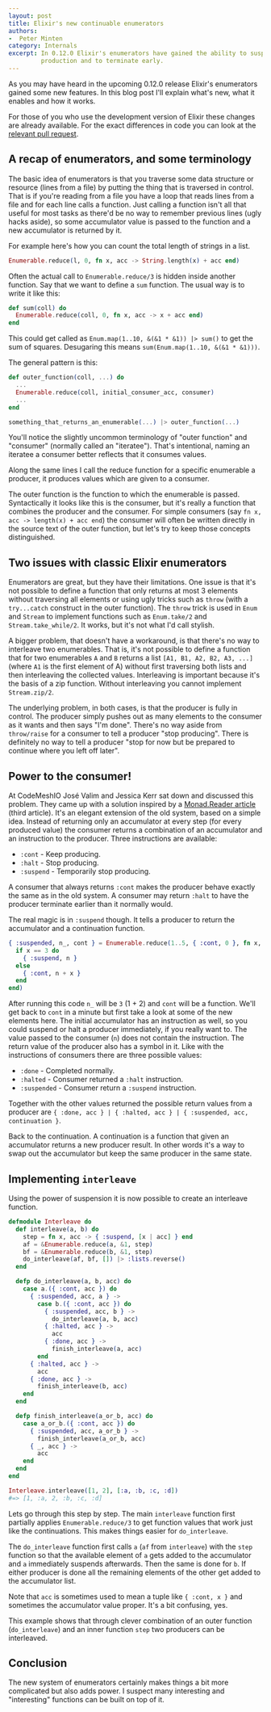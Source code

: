 ```yaml
---
layout: post
title: Elixir's new continuable enumerators
authors:
-  Peter Minten
category: Internals
excerpt: In 0.12.0 Elixir's enumerators have gained the ability to suspend value
         production and to terminate early.
---
```


As you may have heard in the upcoming 0.12.0 release Elixir's enumerators gained
some new features. In this blog post I'll explain what's new, what it enables
and how it works.

For those of you who use the development version of Elixir these changes are
already available. For the exact differences in code you can look at the
[relevant pull request](https://github.com/elixir-lang/elixir/pull/1922).

## A recap of enumerators, and some terminology

The basic idea of enumerators is that you traverse some data structure or
resource (lines from a file) by putting the thing that is traversed in control.
That is if you're reading from a file you have a loop that reads lines from a
file and for each line calls a function. Just calling a function isn't all that
useful for most tasks as there'd be no way to remember previous lines (ugly
hacks aside), so some accumulator value is passed to the function and a new
accumulator is returned by it.

For example here's how you can count the total length of strings in a list.

```elixir
Enumerable.reduce(l, 0, fn x, acc -> String.length(x) + acc end)
```

Often the actual call to `Enumerable.reduce/3` is hidden inside another
function.  Say that we want to define a `sum` function. The usual way is to
write it like this:

```elixir
def sum(coll) do
  Enumerable.reduce(coll, 0, fn x, acc -> x + acc end)
end
```

This could get called as `Enum.map(1..10, &(&1 * &1)) |> sum()` to get the sum of
squares. Desugaring this means `sum(Enum.map(1..10, &(&1 * &1)))`.

The general pattern is this:

```elixir
def outer_function(coll, ...) do
  ...
  Enumerable.reduce(coll, initial_consumer_acc, consumer)
  ...
end

something_that_returns_an_enumerable(...) |> outer_function(...)
```

You'll notice the slightly uncommon terminology of "outer function" and
"consumer" (normally called an "iteratee"). That's intentional, naming an
iteratee a consumer better reflects that it consumes values.

Along the same lines I call the reduce function for a specific enumerable a
producer, it produces values which are given to a consumer.

The outer function is the function to which the enumerable is passed.
Syntactically it looks like this is the consumer, but it's really a function
that combines the producer and the consumer. For simple consumers (say `fn x,
acc -> length(x) + acc end`) the consumer will often be written directly in the
source text of the outer function, but let's try to keep those concepts
distinguished.

## Two issues with classic Elixir enumerators

Enumerators are great, but they have their limitations. One issue is that it's
not possible to define a function that only returns at most 3 elements without
traversing all elements or using ugly tricks such as `throw` (with a
`try...catch` construct in the outer function). The `throw` trick is used in
`Enum` and `Stream` to implement functions such as `Enum.take/2` and
`Stream.take_while/2`. It works, but it's not what I'd call stylish.

A bigger problem, that doesn't have a workaround, is that there's no way to
interleave two enumerables. That is, it's not possible to define a function that
for two enumerables `A` and `B` returns a list `[A1, B1, A2, B2, A3, ...]`
(where `A1` is the first element of A) without first traversing both lists and
then interleaving the collected values. Interleaving is important because it's
the basis of a zip function. Without interleaving you cannot implement
`Stream.zip/2`.

The underlying problem, in both cases, is that the producer is fully in control.
The producer simply pushes out as many elements to the consumer as it wants and
then says "I'm done". There's no way aside from `throw/raise` for a consumer
to tell a producer "stop producing". There is definitely no way to tell a
producer "stop for now but be prepared to continue where you left off later".

## Power to the consumer!

At CodeMeshIO José Valim and Jessica Kerr sat down and discussed this problem.
They came up with a solution inspired by a [Monad.Reader
article](http://themonadreader.files.wordpress.com/2010/05/issue16.pdf) (third
article). It's an elegant extension of the old system, based on a simple idea.
Instead of returning only an accumulator at every step (for every produced
value) the consumer returns a combination of an accumulator and an instruction
to the producer. Three instructions are available:

* `:cont` - Keep producing.
* `:halt` - Stop producing.
* `:suspend` - Temporarily stop producing.

A consumer that always returns `:cont` makes the producer behave exactly the
same as in the old system. A consumer may return `:halt` to have the producer
terminate earlier than it normally would.

The real magic is in `:suspend` though. It tells a producer to return the
accumulator and a continuation function.

```elixir
{ :suspended, n_, cont } = Enumerable.reduce(1..5, { :cont, 0 }, fn x, n ->
  if x == 3 do
    { :suspend, n }
  else
    { :cont, n + x }
  end
end)
```

After running this code `n_` will be `3` (1 + 2) and `cont` will be a
function. We'll get back to `cont` in a minute but first take a look at some of
the new elements here. The initial accumulator has an instruction as well, so
you could suspend or halt a producer immediately, if you really want to. The
value passed to the consumer (`n`) does not contain the instruction. The return
value of the producer also has a symbol in it. Like with the instructions of
consumers there are three possible values:

* `:done` - Completed normally.
* `:halted` - Consumer returned a `:halt` instruction.
* `:suspended` - Consumer return a `:suspend` instruction.

Together with the other values returned the possible return values from a
producer are `{ :done, acc } | { :halted, acc } | { :suspended, acc,
continuation }`.

Back to the continuation. A continuation is a function that given an accumulator
returns a new producer result. In other words it's a way to swap out the
accumulator but keep the same producer in the same state.

## Implementing `interleave`

Using the power of suspension it is now possible to create an interleave
function.

```elixir
defmodule Interleave do
  def interleave(a, b) do
    step = fn x, acc -> { :suspend, [x | acc] } end
    af = &Enumerable.reduce(a, &1, step)
    bf = &Enumerable.reduce(b, &1, step)
    do_interleave(af, bf, []) |> :lists.reverse()
  end

  defp do_interleave(a, b, acc) do
    case a.({ :cont, acc }) do
      { :suspended, acc, a } ->
        case b.({ :cont, acc }) do
          { :suspended, acc, b } ->
            do_interleave(a, b, acc)
          { :halted, acc } ->
            acc
          { :done, acc } ->
            finish_interleave(a, acc)
        end
      { :halted, acc } ->
        acc
      { :done, acc } ->
        finish_interleave(b, acc)
    end
  end

  defp finish_interleave(a_or_b, acc) do
    case a_or_b.({ :cont, acc }) do
      { :suspended, acc, a_or_b } ->
        finish_interleave(a_or_b, acc)
      { _, acc } ->
        acc
    end
  end
end

Interleave.interleave([1, 2], [:a, :b, :c, :d])
#=> [1, :a, 2, :b, :c, :d]
```

Lets go through this step by step. The main `interleave` function first
partially applies `Enumerable.reduce/3` to get function values that work just
like the continuations. This makes things easier for `do_interleave`.

The `do_interleave` function first calls `a` (`af` from `interleave`) with the
`step` function so that the available element of `a` gets added to the
accumulator and `a` immediately suspends afterwards. Then the same is done for
`b`. If either producer is done all the remaining elements of the other get
added to the accumulator list.

Note that `acc` is sometimes used to mean a tuple like `{ :cont, x }` and
sometimes the accumulator value proper. It's a bit confusing, yes.

This example shows that through clever combination of an outer function
(`do_interleave`) and an inner function `step` two producers can be interleaved.

## Conclusion

The new system of enumerators certainly makes things a bit more complicated but
also adds power. I suspect many interesting and "interesting" functions can be
built on top of it.
